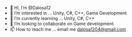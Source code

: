 - 👋 Hi, I’m @Dalosa12
- 👀 I’m interested in ... Unity, C#, C++, Game Development
- 🌱 I’m currently learning ... Unity, C#, C++
- 💞️ I’m looking to collaborate on Game development
- 📫 How to reach me ... email me dalosa1204@gmail.com

<!---
Dalosa12/Dalosa12 is a ✨ special ✨ repository because its `README.md` (this file) appears on your GitHub profile.
You can click the Preview link to take a look at your changes.
--->
